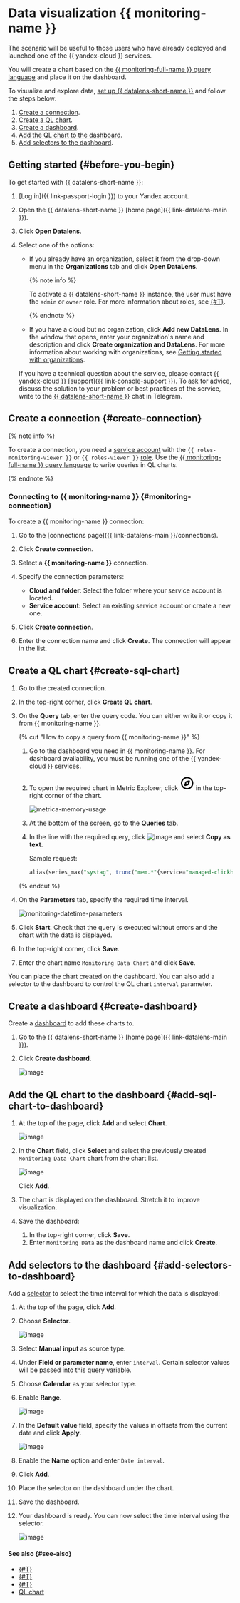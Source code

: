 # Data visualization {{ monitoring-name }}

The scenario will be useful to those users who have already deployed and launched one of the {{ yandex-cloud }} services.

You will create a chart based on the [{{ monitoring-full-name }} query language](../../monitoring/concepts/querying.md) and place it on the dashboard.


To visualize and explore data, [set up {{ datalens-short-name }}](#before-you-begin) and follow the steps below:


1. [Create a connection](#create-connection).
1. [Create a QL chart](#create-sql-chart).
1. [Create a dashboard](#create-dashboard).
1. [Add the QL chart to the dashboard](#add-sql-chart-to-dashboard).
1. [Add selectors to the dashboard](#add-selectors-to-dashboard).


## Getting started {#before-you-begin}

To get started with {{ datalens-short-name }}:

1. [Log in]({{ link-passport-login }}) to your Yandex account.
1. Open the {{ datalens-short-name }} [home page]({{ link-datalens-main }}).
1. Click **Open Datalens**.
1. Select one of the options:

   * If you already have an organization, select it from the drop-down menu in the **Organizations** tab and click **Open DataLens**.

      {% note info %}

      To activate a {{ datalens-short-name }} instance, the user must have the `admin` or `owner` role. For more information about roles, see [{#T}](../../organization/security/index.md).

      {% endnote %}

   * If you have a cloud but no organization, click **Add new DataLens**. In the window that opens, enter your organization's name and description and click **Create organization and DataLens**. For more information about working with organizations, see [Getting started with organizations](../../organization/quickstart.md).

   If you have a technical question about the service, please contact {{ yandex-cloud }} [support]({{ link-console-support }}). To ask for advice, discuss the solution to your problem or best practices of the service, write to the [{{ datalens-short-name }}](https://t.me/YandexDataLens) chat in Telegram.


## Create a connection {#create-connection}

{% note info %}

To create a connection, you need a [service account](../../iam/concepts/users/service-accounts.md) with the `{{ roles-monitoring-viewer }}` or `{{ roles-viewer }}` [role](../../iam/operations/sa/assign-role-for-sa.md).
Use the [{{ monitoring-full-name }} query language](../../monitoring/concepts/querying.md) to write queries in QL charts.

{% endnote %}

### Connecting to {{ monitoring-name }} {#monitoring-connection}

To create a {{ monitoring-name }} connection:

1. Go to the [connections page]({{ link-datalens-main }}/connections).
1. Click **Create connection**.
1. Select a **{{ monitoring-name }}** connection.
1. Specify the connection parameters:

   * **Cloud and folder**: Select the folder where your service account is located.
   * **Service account**: Select an existing service account or create a new one.

1. Click **Create connection**.
1. Enter the connection name and click **Create**. The connection will appear in the list.

## Create a QL chart {#create-sql-chart}

1. Go to the created connection.
1. In the top-right corner, click **Create QL chart**.
1. On the **Query** tab, enter the query code. You can either write it or copy it from {{ monitoring-name }}.

   {% cut "How to copy a query from {{ monitoring-name }}" %}

   1. Go to the dashboard you need in {{ monitoring-name }}. For dashboard availability, you must be running one of the {{ yandex-cloud }} services.
   1. To open the required chart in Metric Explorer, click ![image](../../_assets/console-icons/compass.svg) in the top-right corner of the chart.

      ![metrica-memory-usage](../../_assets/datalens/monitoring-visualization/metrica-memory-usage.png)

   1. At the bottom of the screen, go to the **Queries** tab.
   1. In the line with the required query, click ![image](../../_assets/console-icons/ellipsis.svg) and select **Copy as text**.

      Sample request:

      ```sql
      alias(series_max("systag", trunc("mem.*"{service="managed-clickhouse", host="rc1a-jn5r2zlul3iydlo2.{{ dns-zone }}", resource_id="Test", resource_type="cluster", node="*", systag!="-"})), "not_var{{systag}}")
      ```

   {% endcut %}

1. On the **Parameters** tab, specify the required time interval.

   ![monitoring-datetime-parameters](../../_assets/datalens/monitoring-visualization/monitoring-datetime-parameters.png)

1. Click **Start**. Check that the query is executed without errors and the chart with the data is displayed.
1. In the top-right corner, click **Save**.
1. Enter the chart name `Monitoring Data Chart` and click **Save**.

You can place the chart created on the dashboard. You can also add a selector to the dashboard to control the QL chart `interval` parameter.

## Create a dashboard {#create-dashboard}

Create a [dashboard](../../datalens/concepts/dashboard.md) to add these charts to.

1. Go to the {{ datalens-short-name }} [home page]({{ link-datalens-main }}).

1. Click **Create dashboard**.

   ![image](../../_assets/datalens/monitoring-visualization/create-dashboard.png)

## Add the QL chart to the dashboard {#add-sql-chart-to-dashboard}

1. At the top of the page, click **Add** and select **Chart**.

   ![image](../../_assets/datalens/monitoring-visualization/add-chart.png)

1. In the **Chart** field, click **Select** and select the previously created `Monitoring Data Chart` chart from the chart list.

   ![image](../../_assets/datalens/monitoring-visualization/select-chart.png)

   Click **Add**.

1. The chart is displayed on the dashboard. Stretch it to improve visualization.
1. Save the dashboard:

   1. In the top-right corner, click **Save**.
   1. Enter `Monitoring Data` as the dashboard name and click **Create**.

## Add selectors to the dashboard {#add-selectors-to-dashboard}

Add a [selector](../../datalens/dashboard/selector.md) to select the time interval for which the data is displayed:

1. At the top of the page, click **Add**.
1. Choose **Selector**.

   ![image](../../_assets/datalens/monitoring-visualization/add-selector.png)

1. Select **Manual input** as source type.
1. Under **Field or parameter name**, enter `interval`. Certain selector values will be passed into this query variable.
1. Choose **Calendar** as your selector type.
1. Enable **Range**.

   ![image](../../_assets/datalens/monitoring-visualization/add-selector-parameters.png)

1. In the **Default value** field, specify the values in offsets from the current date and click **Apply**.

   ![image](../../_assets/datalens/monitoring-visualization/selector-default-values.png)

1. Enable the **Name** option and enter `Date interval`.
1. Click **Add**.
1. Place the selector on the dashboard under the chart.
1. Save the dashboard.
1. Your dashboard is ready. You can now select the time interval using the selector.

   ![image](../../_assets/datalens/monitoring-visualization/selector-2-values.png)

#### See also {#see-also}

* [{#T}](../../datalens/operations/dashboard/add-chart.md)
* [{#T}](../../datalens/operations/dashboard/add-selector.md)
* [{#T}](../../datalens/operations/chart/create-sql-chart.md)
* [QL chart](../../datalens/concepts/chart/index.md#sql-charts)
